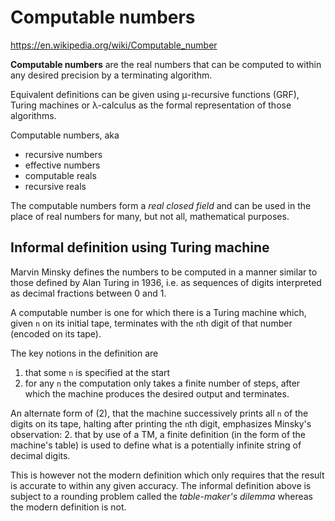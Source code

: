 # Computable numbers

https://en.wikipedia.org/wiki/Computable_number

**Computable numbers** are the real numbers that can be computed to within any desired precision by a terminating algorithm.

Equivalent definitions can be given using μ-recursive functions (GRF), Turing machines or λ-calculus as the formal representation of those algorithms.

Computable numbers, aka
- recursive numbers
- effective numbers
- computable reals
- recursive reals

The computable numbers form a *real closed field* and can be used in the place of real numbers for many, but not all, mathematical purposes.

## Informal definition using Turing machine

Marvin Minsky defines the numbers to be computed in a manner similar to those defined by Alan Turing in 1936, i.e. as sequences of digits interpreted as decimal fractions between 0 and 1.

A computable number is one for which there is a Turing machine which, given `n` on its initial tape, terminates with the `n`th digit of that number (encoded on its tape).

The key notions in the definition are
1. that some `n` is specified at the start
2. for any `n` the computation only takes a finite number of steps, after which the machine produces the desired output and terminates.

An alternate form of (2), that the machine successively prints all `n` of the digits on its tape, halting after printing the `n`th digit, emphasizes Minsky's observation:
2. that by use of a TM, a finite definition (in the form of the machine's table) is used to define what is a potentially infinite string of decimal digits.

This is however not the modern definition which only requires that the result is accurate to within any given accuracy. The informal definition above is subject to a rounding problem called the *table-maker's dilemma* whereas the modern definition is not.
